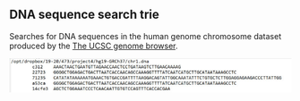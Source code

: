 DNA sequence search trie
---



Searches for DNA sequences in the human genome chromosome dataset produced by the [The UCSC genome browser](https://genome.ucsc.edu/).

![](output_sample.jpg)
